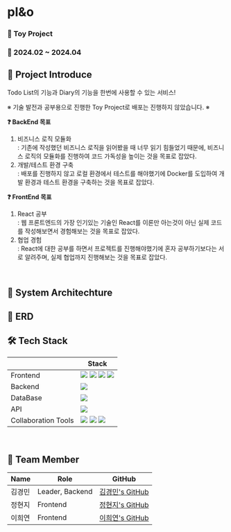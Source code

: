 # pl&o

### 🎁 Toy Project

### 📌 2024.02 ~ 2024.04

## 🎤 Project Introduce

Todo List의 기능과 Diary의 기능을 한번에 사용할 수 있는 서비스!

※ 기술 발전과 공부용으로 진행한 Toy Project로 배포는 진행하지 않았습니다. ※

**❓ BackEnd 목표**

1. 비즈니스 로직 모듈화 <br>
: 기존에 작성했던 비즈니스 로직을 읽어봤을 때 너무 읽기 힘들었기 때문에, 비즈니스 로직의 모듈화를 진행하여 코드 가독성을 높이는 것을 목표로 잡았다. 
2. 개발/테스트 환경 구축 <br>
: 배포를 진행하지 않고 로컬 환경에서 테스트를 해야했기에 Docker를 도입하여 개발 환경과 테스트 환경을 구축하는 것을 목표로 잡았다. 

**❓ FrontEnd 목표**

1. React 공부 <br>
: 웹 프론트엔드의 가장 인기있는 기술인 React를 이론만 아는것이 아닌 실제 코드를 작성해보면서 경험해보는 것을 목표로 잡았다.
2. 협업 경험 <br>
: React에 대한 공부를 하면서 프로젝트를 진행해야했기에 혼자 공부하기보다는 서로 알려주며, 실제 협업까지 진행해보는 것을 목표로 잡았다.

<br>

## 📜 System Architechture


## 📀 ERD


## 🛠️ Tech Stack

|  | Stack |
| --- | --- |
| Frontend |<img src="https://img.shields.io/badge/React-61DAFB?style=flat&logo=react&logoColor=black"> <img src="https://img.shields.io/badge/Tailwind CSS-06B6D4?style=flat&logo=Tailwind CSS&logoColor=white"> <img src="https://img.shields.io/badge/Recoil-3578E5?style=flat&logo=Recoil&logoColor=white"> <img src="https://img.shields.io/badge/npm-%23CB3837.svg?style=flat&logo=npm&logoColor=white">|
| Backend | <img src="https://img.shields.io/badge/Spring Boot-6DB33F?style=flat&logo=springboot&logoColor=black">|
| DataBase | <img src="https://img.shields.io/badge/MySQL-4479A1?style=flat&logo=mysql&logoColor=black"> |
| API | <img src="https://img.shields.io/badge/Swagger-85EA2D?style=flat&logo=swagger&logoColor=black"> |
| Collaboration Tools | <img src="https://img.shields.io/badge/Notion-000000?style=flat&logo=notion"> <img src="https://img.shields.io/badge/Discord-5865F2?style=flat&logo=discord&logoColor=black"> <img src="https://img.shields.io/badge/GitHub-181717?style=flat&logo=github"> |

<br>

## 👀 Team Member

| Name | Role | GitHub |
| --- | --- | --- |
| 김경민 | Leader, Backend | [김경민's GitHub](https://github.com/rvbear) |
| 정현지 | Frontend | [정현지's GitHub](https://github.com/HJ1218) |
| 이희연 | Frontend | [이희연's GitHub](http://github.com/heedong12) |
